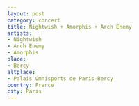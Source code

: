```yaml
---
layout: post
category: concert
title: Nightwish + Amorphis + Arch Enemy
artists: 
- Nightwish
- Arch Enemy
- Amorphis
place: 
- Bercy
altplace:
- Palais Omnisports de Paris-Bercy
country: France
city: Paris
---
```



